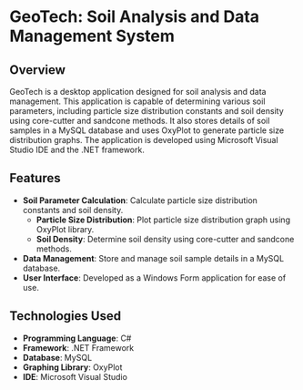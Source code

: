 # GeoTech: Soil Analysis and Data Management System

## Overview
GeoTech is a desktop application designed for soil analysis and data management. This application is capable of determining various soil parameters, including particle size distribution constants and soil density using core-cutter and sandcone methods. It also stores details of soil samples in a MySQL database and uses OxyPlot to generate particle size distribution graphs. The application is developed using Microsoft Visual Studio IDE and the .NET framework.

## Features
- **Soil Parameter Calculation**: Calculate particle size distribution constants and soil density.
  - **Particle Size Distribution**: Plot particle size distribution graph using OxyPlot library.
  - **Soil Density**: Determine soil density using core-cutter and sandcone methods.
- **Data Management**: Store and manage soil sample details in a MySQL database.
- **User Interface**: Developed as a Windows Form application for ease of use.

## Technologies Used
- **Programming Language**: C#
- **Framework**: .NET Framework
- **Database**: MySQL
- **Graphing Library**: OxyPlot
- **IDE**: Microsoft Visual Studio
